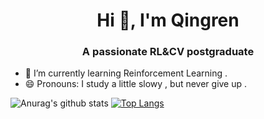 <h1 align="center">Hi 👋, I'm Qingren</h1>
<h3 align="center">A passionate RL&CV postgraduate</h3>

- 🌱 I’m currently learning Reinforcement Learning .
- 😄 Pronouns: I study a little slowy , but never give up .

![Anurag's github stats](https://github-readme-stats.vercel.app/api?username=Qingrenn&show_icons=true&theme=merko&title_color=EEAD0E)
[![Top Langs](https://github-readme-stats.vercel.app/api/top-langs/?username=Qingrenn&hide=assembly)](https://github.com/anuraghazra/github-readme-stats)


<!--
**Qingrenn/Qingrenn** is a ✨ _special_ ✨ repository because its `README.md` (this file) appears on your GitHub profile.



Here are some ideas to get you started:

- 🔭 I’m currently working on ...
- 🌱 I’m currently learning ...
- 👯 I’m looking to collaborate on ...
- 🤔 I’m looking for help with ...
- 💬 Ask me about ...
- 📫 How to reach me: ...
- 😄 Pronouns: ...
- ⚡ Fun fact: ...
-->
